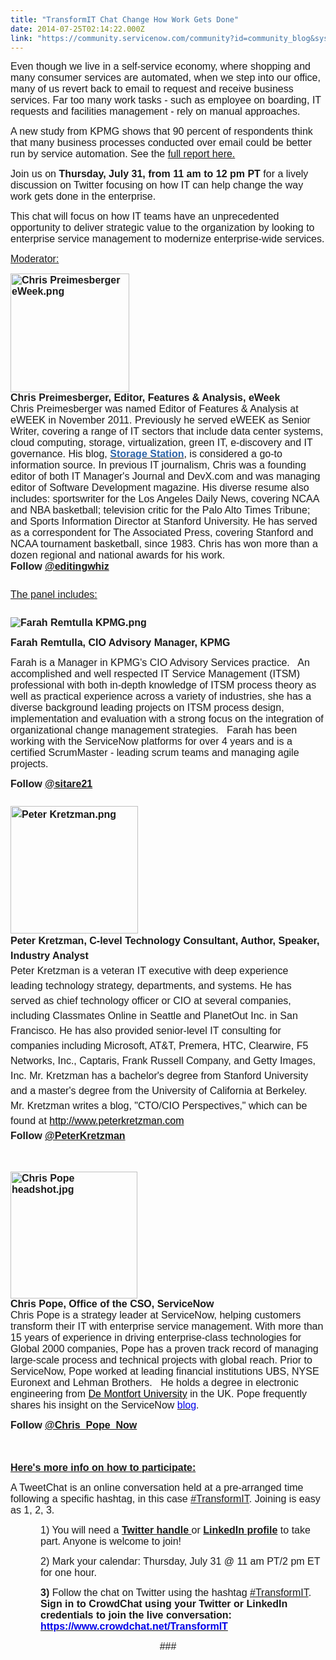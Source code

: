 ```yaml
---
title: "TransformIT Chat Change How Work Gets Done"
date: 2014-07-25T02:14:22.000Z
link: "https://community.servicenow.com/community?id=community_blog&sys_id=936d2e29dbd0dbc01dcaf3231f9619fe"
---
```

<p><span style="font-size: 12pt; font-family: calibri, verdana, arial, sans-serif;">Even though we live in a self-service economy, where shopping and many consumer services are automated, when we step into our office, many of us revert back to email to request and receive business services. Far too many work tasks - such as employee on boarding, IT requests and facilities management - rely on manual approaches. </span></p><p></p><p><span style="font-family: calibri, verdana, arial, sans-serif; font-size: 12pt;">A new study from KPMG shows that 90 percent of respondents think that many business processes conducted over email could be better run by service automation. See the <a title="w.kpmginfo.com/NDPPS/eSolutions/283645_K14/key-survey.html" href="http://www.kpmginfo.com/NDPPS/eSolutions/283645_K14/key-survey.html">full report here.</a> </span></p><p></p><p><span style="font-family: calibri, verdana, arial, sans-serif; font-size: 12pt;">Join us on <strong>Thursday, July 31, from 11 am to 12 pm PT </strong>for a lively discussion<strong> </strong>on Twitter focusing<strong> </strong>on how IT can help change the way work gets done in the enterprise.</span></p><p></p><p><span style="font-family: calibri, verdana, arial, sans-serif; font-size: 12pt;">This chat will focus on how IT teams have an unprecedented opportunity to deliver strategic value to the organization by looking to enterprise service management to modernize enterprise-wide services.</span></p><p></p><p><span style="text-decoration: underline; font-family: calibri, verdana, arial, sans-serif; font-size: 12pt;">Moderator:</span></p><p></p><p style="margin-bottom: 20.0pt;"><span style="font-family: calibri, verdana, arial, sans-serif; font-size: 12pt;"><strong><img   alt="Chris Preimesberger eWeek.png" class="image-0 jive-image" height="190" src="c10163b1db141704ed6af3231f96198f.iix" style="height: 190px; width: 190px;" width="190"/><br/>Chris Preimesberger, Editor, Features &amp; Analysis, eWeek</strong> <br/>Chris Preimesberger was named Editor of Features &amp; Analysis at eWEEK in November 2011. Previously he served eWEEK as Senior Writer, covering a range of IT sectors that include data center systems, cloud computing, storage, virtualization, green IT, e-discovery and IT governance. His blog, <a href="http://blogs.eweek.com/storage_station/"><span style="color: #2e65a7;"><strong>Storage Station</strong></span></a>, is considered a go-to information source. In previous IT journalism, Chris was a founding editor of both IT Manager's Journal and DevX.com and was managing editor of Software Development magazine. His diverse resume also includes: sportswriter for the Los Angeles Daily News, covering NCAA and NBA basketball; television critic for the Palo Alto Times Tribune; and Sports Information Director at Stanford University. He has served as a correspondent for The Associated Press, covering Stanford and NCAA tournament basketball, since 1983. Chris has won more than a dozen regional and national awards for his work. <br/> <strong>Follow </strong><a href="https://twitter.com/editingwhiz"><strong>@editingwhiz</strong></a> </span></p><p style="margin-bottom: 20.0pt;"><span style="text-decoration: underline; font-family: calibri, verdana, arial, sans-serif; font-size: 12pt;">The panel includes:</span></p><p><span style="font-family: calibri, verdana, arial, sans-serif; font-size: 12pt;"><strong><img   alt="Farah Remtulla KPMG.png" class="image-1 jive-image" src="70fec98adb9c97041dcaf3231f96196d.iix" style="height: auto;"/><br/></strong></span></p><p><span style="font-family: calibri, verdana, arial, sans-serif; font-size: 12pt;"><strong>Farah Remtulla, CIO Advisory Manager, KPMG</strong></span></p><p><span style="font-family: calibri, verdana, arial, sans-serif; font-size: 12pt;">Farah is a Manager in KPMG's CIO Advisory Services practice.   An accomplished and well respected IT Service Management (ITSM) professional with both in-depth knowledge of ITSM process theory as well as practical experience across a variety of industries, she has a diverse background leading projects on ITSM process design, implementation and evaluation with a strong focus on the integration of organizational change management strategies.   Farah has been working with the ServiceNow platforms for over 4 years and is a certified ScrumMaster - leading scrum teams and managing agile projects. </span></p><p><span style="font-family: calibri, verdana, arial, sans-serif; font-size: 12pt;"><strong>Follow </strong><strong><a title="witter.com/sitare21" href="https://twitter.com/sitare21">@sitare21</a></strong></span></p><p style="margin-right: 5.0pt; margin-bottom: 20.0pt;"></p><p style="margin-right: 5.0pt; margin-bottom: 20.0pt;"><span style="font-family: calibri, verdana, arial, sans-serif; font-size: 12pt; line-height: 1.5em;"><strong><img   alt="Peter Kretzman.png" class="jive-image image-2" height="204" src="e618ac06db5857041dcaf3231f961938.iix" style="height: 204px; width: 204px;" width="204"/><br/>Peter Kretzman, C-level Technology Consultant, Author, Speaker, Industry Analyst <br/></strong></span><span style="font-family: calibri, verdana, arial, sans-serif; font-size: 12pt; line-height: 1.5em;">Peter Kretzman is a veteran IT executive with deep experience leading technology strategy, departments, and systems. He has served as chief technology officer or CIO at several companies, including Classmates Online in Seattle and PlanetOut Inc. in San Francisco. He has also provided senior-level IT consulting for companies including Microsoft, AT&amp;T, Premera, HTC, Clearwire, F5 Networks, Inc., Captaris, Frank Russell Company, and Getty Images, Inc. Mr. Kretzman has a bachelor's degree from Stanford University and a master's degree from the University of California at Berkeley. Mr. Kretzman writes a blog, "CTO/CIO Perspectives," which can be found at </span><a href="http://www.peterkretzman.com/" style="font-family: calibri, verdana, arial, sans-serif; font-size: 12pt; line-height: 1.5em;"><span style="color: windowtext;">http://www.peterkretzman.com</span></a><span style="font-family: calibri, verdana, arial, sans-serif; font-size: 12pt; line-height: 1.5em;"> <br/></span><span style="font-family: calibri, verdana, arial, sans-serif; font-size: 12pt; line-height: 1.5em;"><strong>Follow </strong></span><span style="font-family: calibri, verdana, arial, sans-serif; font-size: 12pt; line-height: 1.5em;"><strong><a title="witter.com/PeterKretzman" href="https://twitter.com/PeterKretzman">@PeterKretzman</a></strong></span></p><p><span style="font-family: calibri, verdana, arial, sans-serif; font-size: 12pt;"><strong><br/><img   alt="Chris Pope headshot.jpg" class="jive-image image-3" height="203" src="204a40cadb9017049c9ffb651f9619aa.iix" style="height: 203px; width: 203px;" width="203"/><br/>Chris Pope, Office of the CSO, ServiceNow</strong><br/> Chris Pope is a strategy leader at ServiceNow, helping customers transform their IT with enterprise service management. With more than 15 years of experience in driving enterprise-class technologies for Global 2000 companies, Pope has a proven track record of managing large-scale process and technical projects with global reach. Prior to ServiceNow, Pope worked at leading financial institutions UBS, NYSE Euronext and Lehman Brothers.   He holds a degree in electronic engineering from <a href="https://www.linkedin.com/edu/school?id=12587&amp;trk=prof-edu-school-name"><span style="color: windowtext;">De Montfort University</span></a> in the UK. Pope frequently shares his insight on the ServiceNow <a href="http://www.servicenow.com/company/media/blog.html"><span style="color: #0000e9;">blog</span></a>. </span></p><p><span style="font-family: calibri, verdana, arial, sans-serif; font-size: 12pt;"><strong>Follow </strong><a href="https://twitter.com/Chris_Pope_NOW"><strong>@Chris_Pope_Now</strong></a></span></p><p></p><p><span style="font-size: 12pt; font-family: calibri, verdana, arial, sans-serif; text-decoration: underline;"><strong><br/><br/>Here's more info on how to participate:</strong></span></p><p></p><p><span style="font-family: calibri, verdana, arial, sans-serif; font-size: 12pt;">A TweetChat is an online conversation held at a pre-arranged time following a specific hashtag, in this case <a title="ww.crowdchat.net/TransformIT" href="https://www.crowdchat.net/TransformIT">#TransformIT</a>. Joining is easy as 1, 2, 3. </span></p><p></p><p style="margin-left: .5in;"><span style="font-family: calibri, verdana, arial, sans-serif; font-size: 12pt;">1) You will need a <a href="https://twitter.com/"><strong>Twitter handle </strong></a>or <a href="https://www.linkedin.com/"><strong>LinkedIn profile</strong></a> to take part. Anyone is welcome to join!</span></p><p></p><p style="margin-left: .5in;"><span style="font-family: calibri, verdana, arial, sans-serif; font-size: 12pt;">2) Mark your calendar: Thursday, July 31 @ 11 am PT/2 pm ET for one hour.</span></p><p></p><p style="margin-left: .5in;"><span style="font-family: calibri, verdana, arial, sans-serif; font-size: 12pt;"><strong>3) </strong>Follow the chat on Twitter using the hashtag <a title="ww.crowdchat.net/TransformIT" href="https://www.crowdchat.net/TransformIT">#TransformIT</a>.   <strong>Sign in to CrowdChat using your Twitter or LinkedIn credentials to join the live conversation: </strong><a href="https://www.crowdchat.net/TransformIT"><span style="color: #0000e9;"><strong>https://www.crowdchat.net/TransformIT</strong></span></a></span></p><p></p><p align="center" style="text-align: center;"><span style="font-size: 12pt; font-family: calibri, verdana, arial, sans-serif;">###</span></p>